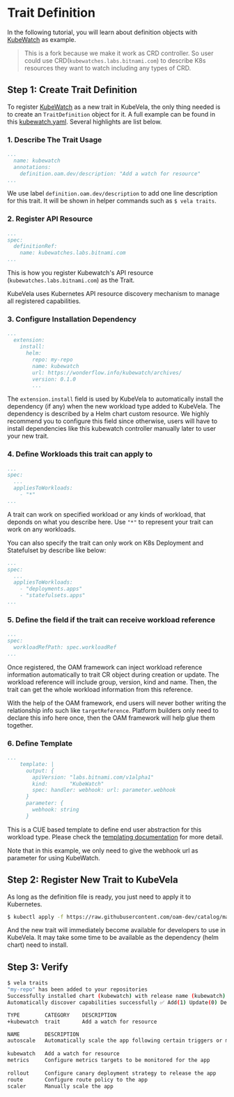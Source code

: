 # Trait Definition

In the following tutorial, you will learn about definition objects with [KubeWatch](https://github.com/wonderflow/kubewatch) as example.

> This is a fork because we make it work as CRD controller. So user could use CRD(`kubewatches.labs.bitnami.com`) to describe K8s resources they want to watch including any types of CRD.

## Step 1: Create Trait Definition

To register [KubeWatch](https://github.com/wonderflow/kubewatch) as a new trait in KubeVela,
the only thing needed is to create an `TraitDefinition` object for it.
A full example can be found in this [kubewatch.yaml](https://github.com/oam-dev/catalog/blob/master/registry/kubewatch.yaml).
Several highlights are list below.

### 1. Describe The Trait Usage

```yaml
...
  name: kubewatch
  annotations:
    definition.oam.dev/description: "Add a watch for resource"
...
```

We use label `definition.oam.dev/description` to add one line description for this trait.
It will be shown in helper commands such as `$ vela traits`.

### 2. Register API Resource

```yaml
...
spec:
  definitionRef:
    name: kubewatches.labs.bitnami.com
...
```

This is how you register Kubewatch's API resource (`kubewatches.labs.bitnami.com`) as the Trait.


KubeVela uses Kubernetes API resource discovery mechanism to manage all registered capabilities.


### 3. Configure Installation Dependency

```yaml
...
  extension:
    install:
      helm:
        repo: my-repo
        name: kubewatch
        url: https://wonderflow.info/kubewatch/archives/
        version: 0.1.0
        ...
```

The `extension.install` field is used by KubeVela to automatically install the dependency (if any) when the new workload
type added to KubeVela. The dependency is described by a Helm chart custom resource.
We highly recommend you to configure this field since otherwise,
users will have to install dependencies like this kubewatch controller manually later to user your new trait.

### 4. Define Workloads this trait can apply to

```yaml
...
spec:
  ...
  appliesToWorkloads:
    - "*"
...
```

A trait can work on specified workload or any kinds of workload, that deponds on what you describe here.
Use `"*"` to represent your trait can work on any workloads. 

You can also specify the trait can only work on K8s Deployment and Statefulset by describe like below:

```yaml
...
spec:
  ...
  appliesToWorkloads:
    - "deployments.apps"
    - "statefulsets.apps"
...
``` 

### 5. Define the field if the trait can receive workload reference

```yaml
...
spec:
  workloadRefPath: spec.workloadRef
...
```

Once registered, the OAM framework can inject workload reference information automatically to trait CR object during creation or update.
The workload reference will include group, version, kind and name. Then, the trait can get the whole workload information
from this reference.

With the help of the OAM framework, end users will never bother writing the relationship info such like `targetReference`.
Platform builders only need to declare this info here once, then the OAM framework will help glue them together.

### 6. Define Template

```yaml
...
    template: |
      output: {
        apiVersion: "labs.bitnami.com/v1alpha1"
        kind:       "KubeWatch"
        spec: handler: webhook: url: parameter.webhook
      }
      parameter: {
        webhook: string
      }
 ```

This is a CUE based template to define end user abstraction for this workload type. Please check the [templating documentation](../cue/trait.md) for more detail.

Note that in this example, we only need to give the webhook url as parameter for using KubeWatch.

## Step 2: Register New Trait to KubeVela

As long as the definition file is ready, you just need to apply it to Kubernetes.

```bash
$ kubectl apply -f https://raw.githubusercontent.com/oam-dev/catalog/master/registry/kubewatch.yaml
```

And the new trait will immediately become available for developers to use in KubeVela.
It may take some time to be available as the dependency (helm chart) need to install.

## Step 3: Verify

```bash
$ vela traits
"my-repo" has been added to your repositories
Successfully installed chart (kubewatch) with release name (kubewatch)
Automatically discover capabilities successfully ✅ Add(1) Update(0) Delete(0)

TYPE      	CATEGORY	DESCRIPTION
+kubewatch	trait   	Add a watch for resource

NAME     	DESCRIPTION                                                      	APPLIES TO
autoscale	Automatically scale the app following certain triggers or metrics	webservice
         	                                                                 	worker
kubewatch	Add a watch for resource
metrics  	Configure metrics targets to be monitored for the app            	webservice
         	                                                                 	task
rollout  	Configure canary deployment strategy to release the app          	webservice
route    	Configure route policy to the app                                	webservice
scaler   	Manually scale the app                                           	webservice
        	                                                                 	worker
```
